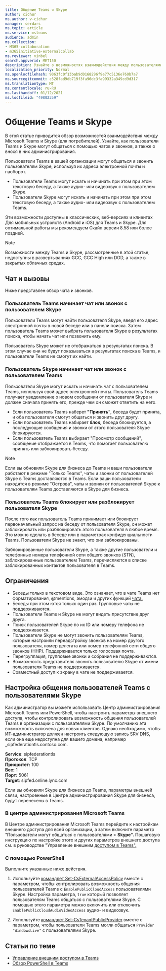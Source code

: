 ```yaml
---
title: Общение Teams и Skype
author: cichur
ms.author: v-cichur
manager: serdars
ms.topic: article
ms.service: msteams
audience: admin
ms.collection:
- M365-collaboration
- m365initiative-externalcollab
ms.reviewer: vinbel
search.appverid: MET150
description: Узнайте о возможностях взаимодействия между пользователями Teams в вашей организации и пользователями Skype (для потребителей).
localization_priority: Normal
ms.openlocfilehash: 9063fc0f13bab9d0168296f9e77c5136e760b7a7
ms.sourcegitcommit: c528fad9db719f3fa96dc3fa99332a349cd9d317
ms.translationtype: MT
ms.contentlocale: ru-RU
ms.lasthandoff: 01/12/2021
ms.locfileid: "49802359"
---
```

# <a name="teams-and-skype-interoperability"></a>Общение Teams и Skype

В этой статье приводится обзор возможностей взаимодействия между Microsoft Teams и Skype (для потребителей). Узнайте, как пользователи Teams и Skype могут общаться с помощью чатов и звонков, а также о внося в них администрирования.

Пользователи Teams в вашей организации могут общаться и звонить пользователям Skype, используя их адреса электронной почты и наоборот.

- Пользователи Teams могут искать и начинать при этом при этом текстовую беседу, а также аудио- или видеозвук с пользователем Skype.
- Пользователи Skype могут искать и начинать при этом при этом текстовую беседу, а также аудио- или видеозвук с пользователем Teams.

Эти возможности доступны в классических, веб-версиях и клиентах Для мобильных устройств (Android и iOS) для Teams и Skype. Для оптимальной работы мы рекомендуем Скайп версии 8.58 или более поздней.

> [!NOTE]
> Возможности между Teams и Skype, рассмотренные в этой статье, недоступны в развертываниях GCC, GCC High или DOD, а также в закрытых облачных средах.

## <a name="chat-and-calling-experience"></a>Чат и вызовы

Ниже представлен обзор чата и звонков.

### <a name="teams-user-starts-a-chat-or-call-with-a-skype-user"></a>Пользователь Teams начинает чат или звонок с пользователем Skype

Пользователи Teams могут найти пользователя Skype, введя его адрес электронной почты в новой беседе или в панели поиска.  Затем пользователь Teams может выбрать пользователя Skype в результатах поиска, чтобы начать чат или позвонить ему.

Пользователь Skype может не отображаться в результатах поиска. В этом случае они не будут показываться в результатах поиска в Teams, и пользователи Teams не смогут их найти.

### <a name="skype-user-starts-a-chat-or-call-with-a-teams-user"></a>Пользователь Skype начинает чат или звонок с пользователем Teams

Пользователи Skype могут искать и начинать чат с пользователем Teams, используя свой адрес электронной почты. Пользователь Teams получает уведомление о новом сообщении от пользователя Skype и должен сначала принять его, прежде чем он сможет ответить на него.

- Если пользователь Teams наберет **"Принять",** беседа будет принята, и оба пользователя смогут общаться и звонить друг другу.
- Если пользователь Teams набирает **блок,** беседа блокируется, а последующие сообщения и звонки от этого пользователя Skype блокируются.
- Если пользователь Teams выбирает "Просмотр сообщений", сообщение отображается в Teams, что помогает пользователю принять или заблокировать беседу.

> [!NOTE]
> Если вы обновили Skype для бизнеса до Teams и ваши пользователи работают в режиме "Только Teams", чаты и звонки от пользователей Skype в Teams доставляются в Teams. Если ваши пользователи находятся в режиме "Острова", чаты и звонки от пользователей Skype к пользователям Teams доставляются в Skype для бизнеса.

### <a name="teams-user-blocks-or-unblocks-a-skype-user"></a>Пользователь Teams блокирует или разблокирует пользователя Skype

После того как пользователь Teams принимает или блокирует первоначальный запрос на беседу от пользователя Skype, он может заблокировать или разблокировать этого пользователя в любое время. Это можно сделать в беседе или в параметрах конфиденциальности Teams. Пользователи Skype не знают, что они заблокированы.

Заблокированные пользователи Skype, а также другие пользователи и телефонные номера телефонной сети общего звонков (STN), заблокированные пользователем Teams, перечисляются в списке заблокированных контактов пользователя в Teams.

## <a name="limitations"></a>Ограничения

- Беседы только в текстовом виде. Это означает, что в чате Teams нет форматирования, @mentions, эмодзи и других функций [чата.](native-chat-for-external-users.md)
- Беседы при этом ются только один раз. Групповые чаты не поддерживаются.
- Пользователи Teams и Skype не могут видеть присутствие друг друга.
- Поиск пользователей Skype по их ID или номеру телефона не поддерживается.
- Пользователи Skype не могут звонить пользователям Teams, которые настроили переадстройку звонков на номер другого пользователя, номер делегата или номер телефонной сети общего звонков (ННР).  Поддерживается только голосовая почта.
- Перегруппация, групповые звонки и собрания не поддерживаются.
- Возможность представителя звонить пользователю Skype от имени пользователя Teams не поддерживается.
- Совместный доступ к экрану в чате не поддерживается.

## <a name="set-whether-teams-users-can-communicate-with-skype-users"></a>Настройка общения пользователей Teams с пользователями Skype

Как администратор вы можете использовать Центр администрирования Microsoft Teams или PowerShell, чтобы настроить параметры внешнего доступа, чтобы контролировать возможность общения пользователей Teams в организации с пользователями Skype. По умолчанию эта возможность включена для новых клиентов. Однако необходимо, чтобы ИТ-администратор должен настроить следующую запись SRV DNS, если она еще недоступна для вашего домена, например _sipfederationtls.contoso.com.  

**Service**: sipfederationtls<br/>
**Протокол**: TCP<br/>
**Приоритет:** 100<br/>
**Вес:** 1<br/>
**Порт:** 5061<br/>
**Target**: sipfed.online.lync.com

Если вы обновили Skype для бизнеса до Teams, параметры внешней связи, настроенные в Центре администрирования Skype для бизнеса, будут перенесены в Teams.

### <a name="in-the-microsoft-teams-admin-center"></a>В центре администрирования Microsoft Teams 

В Центре администрирования Microsoft Teams перейдите к настройкам внешнего доступа для всей организации, а затем включите параметр "Пользователи могут общаться с пользователями  >   **Skype".** Пошаговую инструкцию по настройке этого и других параметров внешнего доступа см. в руководстве "Управление внешним [доступом в Teams".](https://docs.microsoft.com/microsoftteams/manage-external-access#allow-or-block-domains)

### <a name="using-powershell"></a>С помощью PowerShell

Выполните указанные ниже действия. 
1. Используйте [командлет Set-CsExternalAccessPolicy](https://docs.microsoft.com/powershell/module/skype/set-csexternalaccesspolicy) вместе с параметром, чтобы контролировать возможность общения пользователей Teams с ```EnablePublicCloudAccess``` пользователями Skype. Настройка параметра, ```true``` который позволяет пользователям Teams общаться с пользователями Skype. С помощью этого параметра можно включить или отключить ```EnablePublicCloudAudioVideoAccess``` аудио- и видеозвук.

2. Используйте [командлет Set-CsTenantPublicProvider](https://docs.microsoft.com/powershell/module/skype/Set-CsTenantPublicProvider) вместе с параметром, чтобы пользователи Teams могли общаться ```Provider``` ```"WindowsLive"``` с пользователями Skype.

## <a name="related-topics"></a>Статьи по теме

- [Управление внешним доступом в Teams](manage-external-access.md)
- [Обзор PowerShell в Teams](teams-powershell-overview.md)
